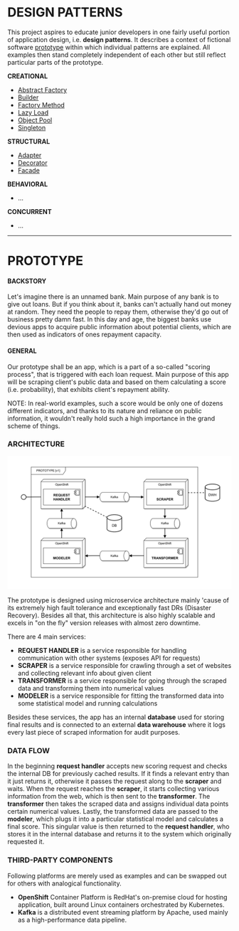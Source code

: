 # DESIGN PATTERNS

This project aspires to educate junior developers in one fairly useful portion of application design, i.e. 
**design patterns**. It describes a context of fictional software [prototype](#prototype) within which individual 
patterns are explained. All examples then stand completely independent of each other but still reflect particular 
parts of the prototype. 

**CREATIONAL**
- [Abstract Factory](./AbstractFactory)
- [Builder](./Builder)
- [Factory Method](./FactoryMethod)
- [Lazy Load](./LazyLoad)
- [Object Pool](./ObjectPool)
- [Singleton](./Singleton)

**STRUCTURAL**
- [Adapter](./Adapter)
- [Decorator](./Decorator)
- [Facade](./Facade)

**BEHAVIORAL**
- ...

**CONCURRENT**
- ...

---

# PROTOTYPE

#### BACKSTORY

Let's imagine there is an unnamed bank. Main purpose of any bank is to give out loans. But if you think about it, banks
can't actually hand out money at random. They need the people to repay them, otherwise they'd go out of business pretty
damn fast. In this day and age, the biggest banks use devious apps to acquire public information about potential clients, 
which are then used as indicators of ones repayment capacity.

#### GENERAL

Our prototype shall be an app, which is a part of a so-called "scoring process", that is triggered with each loan request.
Main purpose of this app will be scraping client's public data and based on them calculating a score (i.e. probability), 
that exhibits client's repayment ability.

NOTE: In real-world examples, such a score would be only one of dozens different indicators, and thanks to its nature 
and reliance on public information, it wouldn't really hold such a high importance in the grand scheme of things.

### ARCHITECTURE

![prototype-architecture](./prototype-architecture.svg)

The prototype is designed using microservice architecture mainly 'cause of its extremely high fault tolerance and 
exceptionally fast DRs (Disaster Recovery). Besides all that, this architecture is also highly scalable and excels in 
"on the fly" version releases with almost zero downtime. 

There are 4 main services:

- **REQUEST HANDLER** is a service responsible for handling communication with other systems (exposes API for requests)
- **SCRAPER** is a service responsible for crawling through a set of websites and collecting relevant info about given client
- **TRANSFORMER** is a service responsible for going through the scraped data and transforming them into numerical values
- **MODELER** is a service responsible for fitting the transformed data into some statistical model and running calculations

Besides these services, the app has an internal **database** used for storing final results and is connected to an 
external **data warehouse** where it logs every last piece of scraped information for audit purposes.

### DATA FLOW

In the beginning **request handler** accepts new scoring request and checks the internal DB for previously cached results.
If it finds a relevant entry than it just returns it, otherwise it passes the request along to the **scraper** and waits.
When the request reaches the **scraper**, it starts collecting various information from the web, which is then sent to
the **transformer**. The **transformer** then takes the scraped data and assigns individual data points certain numerical
values. Lastly, the transformed data are passed to the **modeler**, which plugs it into a particular statistical model 
and calculates a final score. This singular value is then returned to the **request handler**, who stores it in the 
internal database and returns it to the system which originally requested it.

### THIRD-PARTY COMPONENTS 

Following platforms are merely used as examples and can be swapped out for others with analogical functionality.

- **OpenShift** Container Platform is RedHat's on-premise cloud for hosting application, built around Linux containers orchestrated by Kubernetes.
- **Kafka** is a distributed event streaming platform by Apache, used mainly as a high-performance data pipeline.
